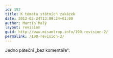 ```yaml
---
id: 192
title: K tématu státních zakázek
date: 2012-02-24T13:09:24+01:00
author: Martin Malý
layout: revision
guid: http://www.misantrop.info/190-revision-2/
permalink: /190-revision-2/
---
```

Jedno páteční &#8222;bez komentáře&#8220;:<!--more-->

&nbsp;